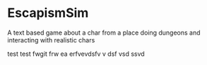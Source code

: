 # EscapismSim
A text based game about a char from a place doing dungeons and interacting with realistic chars


test test
fwgit
frw
ea
erfvevdsfv
v
dsf
vsd
ssvd